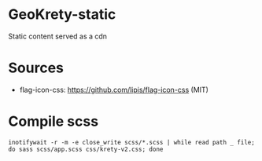 # GeoKrety-static
Static content served as a cdn

# Sources

* flag-icon-css: https://github.com/lipis/flag-icon-css (MIT)

# Compile scss

`inotifywait -r -m -e close_write scss/*.scss | while read path _ file; do sass scss/app.scss css/krety-v2.css; done`

